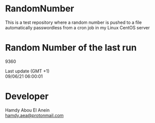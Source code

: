 # RandomNumber    
This is a test repository where a random number is pushed to a file automatically passwordless from a cron job in my Linux CentOS server    
# Random Number of the last run   
9360
      
Last update (GMT +1)    
09/06/21 06:00:01
# Developer    
Hamdy Abou El Anein   
hamdy.aea@protonmail.com
